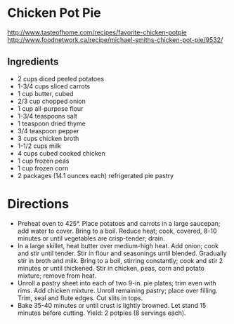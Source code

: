 # Chicken Pot Pie
http://www.tasteofhome.com/recipes/favorite-chicken-potpie
http://www.foodnetwork.ca/recipe/michael-smiths-chicken-pot-pie/9532/

## Ingredients
* 2 cups diced peeled potatoes
* 1-3/4 cups sliced carrots
* 1 cup butter, cubed
* 2/3 cup chopped onion
* 1 cup all-purpose flour
* 1-3/4 teaspoons salt
* 1 teaspoon dried thyme
* 3/4 teaspoon pepper
* 3 cups chicken broth
* 1-1/2 cups milk
* 4 cups cubed cooked chicken
* 1 cup frozen peas
* 1 cup frozen corn
* 2 packages (14.1 ounces each) refrigerated pie pastry

# Directions
* Preheat oven to 425°. Place potatoes and carrots in a large saucepan; add water to cover. Bring to a boil. Reduce heat; cook, covered, 8-10 minutes or until vegetables are crisp-tender; drain.
* In a large skillet, heat butter over medium-high heat. Add onion; cook and stir until tender. Stir in flour and seasonings until blended. Gradually stir in broth and milk. Bring to a boil, stirring constantly; cook and stir 2 minutes or until thickened. Stir in chicken, peas, corn and potato mixture; remove from heat.
* Unroll a pastry sheet into each of two 9-in. pie plates; trim even with rims. Add chicken mixture. Unroll remaining pastry; place over filling. Trim, seal and flute edges. Cut slits in tops.
* Bake 35-40 minutes or until crust is lightly browned. Let stand 15 minutes before cutting. Yield: 2 potpies (8 servings each).

